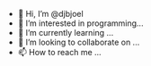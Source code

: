 - 👋 Hi, I’m @djbjoel
- 👀 I’m interested in programming...
- 🌱 I’m currently learning ...
- 💞️ I’m looking to collaborate on ...
- 📫 How to reach me ...

<!---
djbjoel/djbjoel is a ✨ special ✨ repository because its `README.md` (this file) appears on your GitHub profile.
You can click the Preview link to take a look at your changes.
--->
